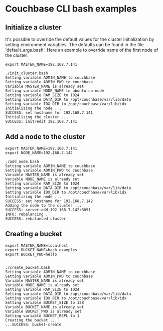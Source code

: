 # Couchbase CLI bash examples

## Initialize a cluster

It's possible to override the default values for the cluster initialization by setting environment variables. The defaults can be found in the file 'default_args.bash'. Here an example to override name of the first node of the cluster:

```
export MASTER_NAME=192.168.7.141

./init_cluster.bash 
Setting variable ADMIN_NAME to couchbase
Setting variable ADMIN_PWD to couchbase
Variable MASTER_NAME is already set
Setting variable NODE_NAME to ubuntu-cb-node
Setting variable RAM_SIZE to 1024
Setting variable DATA_DIR to /opt/couchbase/var/lib/data
Setting variable IDX_DIR to /opt/couchbase/var/lib/idx
Initializing the node ...
SUCCESS: set hostname for 192.168.7.141
Initializing the cluster ...
SUCCESS: init/edit 192.168.7.141
```

## Add a node to the cluster

```
export MASTER_NAME=192.168.7.141
export NODE_NAME=192.168.7.142

./add_node.bash 
Setting variable ADMIN_NAME to couchbase
Setting variable ADMIN_PWD to couchbase
Variable MASTER_NAME is already set
Variable NODE_NAME is already set
Setting variable RAM_SIZE to 1024
Setting variable DATA_DIR to /opt/couchbase/var/lib/data
Setting variable IDX_DIR to /opt/couchbase/var/lib/idx
Initializing the node ...
SUCCESS: set hostname for 192.168.7.142
Adding the node to the cluster ...
SUCCESS: server-add 192.168.7.142:8091
INFO: rebalancing . 
SUCCESS: rebalanced cluster
```

## Creating a bucket

```
export MASTER_NAME=localhost
export BUCKET_NAME=bash_examples
export BUCKET_PWD=hello


./create_bucket.bash 
Setting variable ADMIN_NAME to couchbase
Setting variable ADMIN_PWD to couchbase
Variable MASTER_NAME is already set
Variable NODE_NAME is already set
Setting variable RAM_SIZE to 1024
Setting variable DATA_DIR to /opt/couchbase/var/lib/data
Setting variable IDX_DIR to /opt/couchbase/var/lib/idx
Setting variable BUCKET_SIZE to 128
Variable BUCKET_NAME is already set
Variable BUCKET_PWD is already set
Setting variable BUCKET_REPL to 1
Creating the bucket ...
...SUCCESS: bucket-create
```
